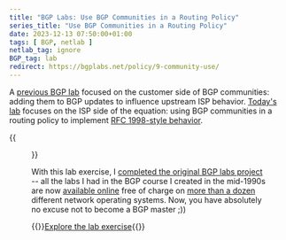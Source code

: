 ```yaml
---
title: "BGP Labs: Use BGP Communities in a Routing Policy"
series_title: "Use BGP Communities in a Routing Policy"
date: 2023-12-13 07:50:00+01:00
tags: [ BGP, netlab ]
netlab_tag: ignore
BGP_tag: lab
redirect: https://bgplabs.net/policy/9-community-use/
---
```

A [previous BGP lab](https://bgplabs.net/policy/8-community-attach/) focused on the customer side of BGP communities: adding them to BGP updates to influence upstream ISP behavior. [Today's lab](https://bgplabs.net/policy/9-community-use/) focuses on the ISP side of the equation: using BGP communities in a routing policy to implement [RFC 1998-style behavior](https://www.rfc-editor.org/rfc/rfc1998.html).

{{<figure src="https://bgplabs.net/policy/topology-community-use.png">}}
<!--more-->
With this lab exercise, I [completed the original BGP labs project](https://blog.ipspace.net/2023/08/bgp-hands-on-labs.html) -- all the labs I had in the BGP course I created in the mid-1990s are now [available online](https://bgplabs.net/) free of charge on [more than a dozen](https://netlab.tools/platforms/#platform-routing-support) different network operating systems. Now, you have absolutely no excuse not to become a BGP master ;))

{{<jump>}}[Explore the lab exercise](https://bgplabs.net/policy/9-community-use/){{</jump>}}
